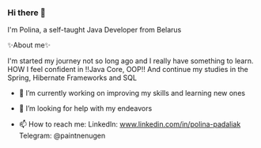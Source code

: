 ### Hi there 👋


 I'm Polina, a self-taught Java Developer from Belarus

✨About me✨

I'm started my journey not so long ago and I really have something to learn. 
HOW I feel confident in !!Java Core, OOP!! 
And continue my studies in the Spring, Hibernate Frameworks and SQL


- 🔭 I’m currently working on improving my skills and learning new ones
- 🤔 I’m looking for help with my endeavors


- 📫 How to reach me: LinkedIn: www.linkedin.com/in/polina-padaliak
                       Telegram: @paintnenugen

